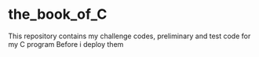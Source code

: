 # the_book_of_C
This repository contains my challenge codes, preliminary and test code for my C program
Before i deploy them
